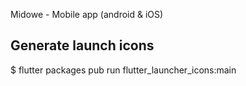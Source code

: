 Midowe - Mobile app (android & iOS)

## Generate launch icons

$ flutter packages pub run flutter_launcher_icons:main
